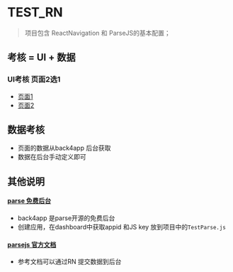 # TEST_RN
> 项目包含 ReactNavigation 和 ParseJS的基本配置；

## 考核 = UI + 数据

### UI考核 页面2选1
* [页面1](https://github.com/ZAZA-CITY/TEST_RN/blob/zaza-activity/%E6%88%91%E7%9A%84%E4%B8%BB%E9%A1%B5.png)
* [页面2](https://github.com/ZAZA-CITY/TEST_RN/blob/zaza-activity/%E6%88%91%E7%9A%84%E4%B8%BB%E9%A1%B5.png)


## 数据考核
* 页面的数据从back4app 后台获取
* 数据在后台手动定义即可


## 其他说明

#### [parse 免费后台](https://www.back4app.com/)
* back4app 是parse开源的免费后台
* 创建应用，在dashboard中获取appid 和JS key 放到项目中的``TestParse.js``

#### [parsejs 官方文档](https://docs.parseplatform.org/js/guide/#getting-started)
* 参考文档可以通过RN 提交数据到后台
